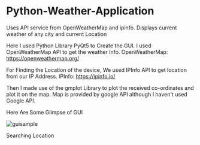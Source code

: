 # Python-Weather-Application
Uses API service from OpenWeatherMap and ipinfo. Displays current weather of any city and current Location


Here I used Python Library PyQt5 to Create the GUI. 
I used OpenWeatherMap API to get the weather Info.
OpenWeatherMap: https://openweathermap.org/

For Finding the Location of the device, We used IPInfo API to get location from our IP Address.
IPInfo: https://ipinfo.io/

Then I made use of the gmplot Library to plot the received co-ordinates and plot it on the map. Map is provided by google API although I haven't used Google API.

Here Are Some Glimpse of GUI

![guisample](https://user-images.githubusercontent.com/37044020/46648740-07c98800-cbb4-11e8-87b2-77ca0fc5f45f.PNG)

Searching Location


